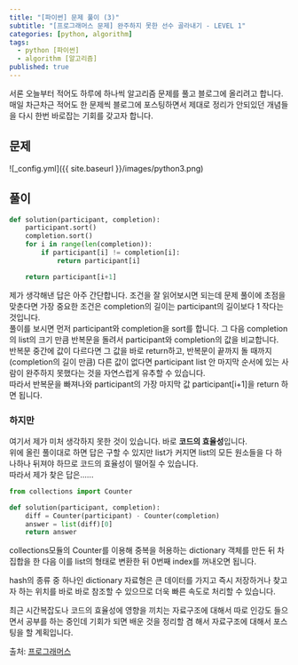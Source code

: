 ```yaml
---
title: "[파이썬] 문제 풀이 (3)"
subtitle: "[프로그래머스 문제] 완주하지 못한 선수 골라내기 - LEVEL 1"
categories: [python, algorithm]
tags:
  - python [파이썬]
  - algorithm [알고리즘]
published: true
---
```

서론
오늘부터 적어도 하루에 하나씩 알고리즘 문제를 풀고 블로그에 올리려고 합니다.
매일 차근차근 적어도 한 문제씩 블로그에 포스팅하면서 제대로 정리가 안되있던 개념들을 다시 한번 바로잡는 기회를 갖고자 합니다.
## 문제
![_config.yml]({{ site.baseurl }}/images/python3.png)


## 풀이

```python
def solution(participant, completion):
    participant.sort()
    completion.sort()
    for i in range(len(completion)):
        if participant[i] != completion[i]:
            return participant[i]

    return participant[i+1]
```

제가 생각해낸 답은 아주 간단합니다. 조건을 잘 읽어보시면 되는데 문제 풀이에 초점을 맞춘다면 가장 중요한 조건은 completion의 길이는 participant의 길이보다 1 작다는 것입니다.  
풀이를 보시면 먼저 participant와 completion을 sort를 합니다. 그 다음 completion의 list의 크기 만큼 반복문을 돌려서 participant와 completion의 값을 비교합니다.  
반복문 중간에 값이 다르다면 그 값을 바로 return하고, 반복문이 끝까지 돌 때까지(completion의 길이 만큼) 다른 값이 없다면 participant list 안 마지막 순서에 있는 사람이 완주하지 못했다는 것을 자연스럽게 유추할 수 있습니다.  
따라서 반복문을 빠져나와 participant의 가장 마지막 값 participant[i+1]을 return 하면 됩니다.

### 하지만
여기서 제가 미처 생각하지 못한 것이 있습니다. 바로 **코드의 효율성**입니다.  
위에 올린 풀이대로 하면 답은 구할 수 있지만 list가 커지면 list의 모든 원소들을 다 하나하나 뒤져야 하므로 코드의 효율성이 떨어질 수 있습니다.   
따라서 제가 찾은 답은......

```python
from collections import Counter

def solution(participant, completion):
    diff = Counter(participant) - Counter(completion)
    answer = list(diff)[0]
    return answer
```

collections모듈의 Counter를 이용해 중복을 허용하는 dictionary 객체를 만든 뒤 차집합을 한 다음 이를 list의 형태로 변환한 뒤 0번째 index를 꺼내오면 됩니다.

hash의 종류 중 하나인 dictionary 자료형은 큰 데이터를 가지고 즉시 저장하거나 찾고자 하는 위치를 바로 바로 참조할 수 있으므로 더욱 빠른 속도로 처리할 수 있습니다.

최근 시간복잡도나 코드의 효율성에 영향을 끼치는 자료구조에 대해서 따로 인강도 들으면서 공부를 하는 중인데 기회가 되면 배운 것을 정리할 겸 해서 자료구조에 대해서 포스팅을 할 계획입니다.

출처: [프로그래머스](https://programmers.co.kr/learn/courses/30/lessons/42576)
